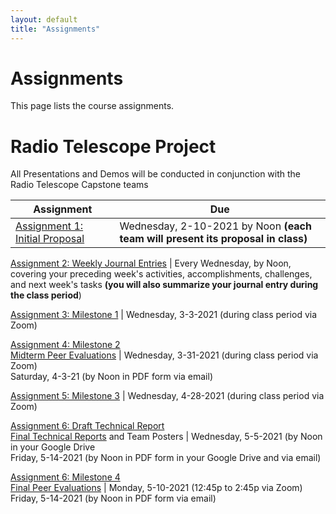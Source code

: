 ```yaml
---
layout: default
title: "Assignments"
---
```


# Assignments

This page lists the course assignments.

# Radio Telescope Project
All Presentations and Demos will be conducted in conjunction with the Radio Telescope Capstone teams

Assignment | Due
---------- | ---
[Assignment 1: Initial Proposal](assign01.html) | Wednesday, 2-10-2021 by Noon **(each team will present its proposal in class)**

[Assignment 2: Weekly Journal Entries](assign02.html) | Every Wednesday, by Noon, covering your preceding week's activities, accomplishments, challenges, and next week's tasks **(you will also summarize your journal entry during the class period**)

[Assignment 3: Milestone 1](assign03.html) | Wednesday, 3-3-2021 (during class period via Zoom)

[Assignment 4: Milestone 2](assign04.html) <br> [Midterm Peer Evaluations](PeerEval-RadioTelescope-Sp21-midterm.pdf) | Wednesday, 3-31-2021 (during class period via Zoom) <br> Saturday, 4-3-21 (by Noon in PDF form via email)

[Assignment 5: Milestone 3](assign05.html) | Wednesday, 4-28-2021 (during class period via Zoom)

[Assignment 6: Draft Technical Report](assign06.html) <br> [Final Technical Reports](finalreport.html) and Team Posters | Wednesday, 5-5-2021 (by Noon in your Google Drive <br> Friday, 5-14-2021 (by Noon in PDF form in your Google Drive and via email)

[Assignment 6: Milestone 4](assign06.html) <br> [Final Peer Evaluations](PeerEval-RadioTelescope-Sp21-final.pdf) | Monday, 5-10-2021 (12:45p to 2:45p via Zoom) <br> Friday, 5-14-2021 (by Noon in PDF form via email)

<!-- vim:set wrap: -->
<!-- vim:set linebreak: -->
<!-- vim:set nolist: -->
